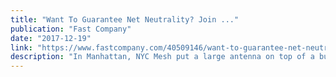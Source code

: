 ```yaml
---
title: "Want To Guarantee Net Neutrality? Join ..."
publication: "Fast Company"
date: "2017-12-19"
link: "https://www.fastcompany.com/40509146/want-to-guarantee-net-neutrality-join-peer-to-peer-community-run-internet"
description: "In Manhattan, NYC Mesh put a large antenna on top of a building connected directly to the internet through fiber optic cable."
---
```

